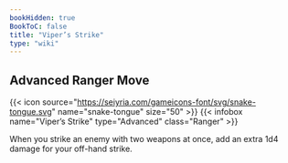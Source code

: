 ```yaml
---
bookHidden: true
BookToC: false
title: "Viper’s Strike"
type: "wiki"
---
```

## Advanced Ranger Move
{{< icon source="https://seiyria.com/gameicons-font/svg/snake-tongue.svg" name="snake-tongue" size="50" >}}
{{< infobox name="Viper’s Strike" type="Advanced" class="Ranger" >}}

When you strike an enemy with two weapons at once, add an extra 1d4 damage for your off-hand strike.